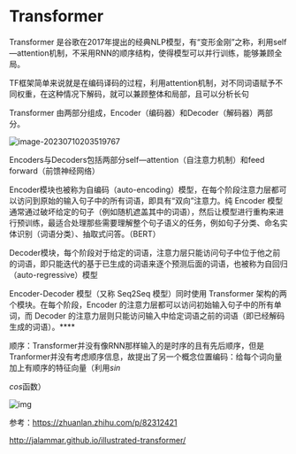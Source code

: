 # Transformer

Transformer 是谷歌在2017年提出的经典NLP模型，有“变形金刚”之称，利用self—attention机制，不采用RNN的顺序结构，使得模型可以并行训练，能够兼顾全局。

TF框架简单来说就是在编码译码的过程，利用attention机制，对不同词语赋予不同权重，在这种情况下解码，就可以兼顾整体和局部，且可以分析长句

Transformer 由两部分组成，Encoder（编码器）和Decoder（解码器）两部分。



![image-20230710203519767](C:\Users\Luyao\AppData\Roaming\Typora\typora-user-images\image-20230710203519767.png)

Encoders与Decoders包括两部分self—attention（自注意力机制）和feed forward（前馈神经网络）

Encoder模块也被称为自编码（auto-encoding）模型，在每个阶段注意力层都可以访问到原始的输入句子中的所有词语，即具有“双向”注意力。纯 Encoder 模型通常通过破坏给定的句子（例如随机遮盖其中的词语），然后让模型进行重构来进行预训练，最适合处理那些需要理解整个句子语义的任务，例如句子分类、命名实体识别（词语分类）、抽取式问答。（BERT）

Decoder模块，每个阶段对于给定的词语，注意力层只能访问句子中位于他之前的词语，即只能迭代的基于已生成的词语来逐个预测后面的词语，也被称为自回归（auto-regressive）模型

Encoder-Decoder 模型（又称 Seq2Seq 模型）同时使用 Transformer 架构的两个模块。在每个阶段，Encoder 的注意力层都可以访问初始输入句子中的所有单词，而 Decoder 的注意力层则只能访问输入中给定词语之前的词语（即已经解码生成的词语）。****

顺序：Transformer并没有像RNN那样输入的是时序的且有先后顺序，但是Tranformer并没有考虑顺序信息，故提出了另一个概念位置编码：给每个词向量加上有顺序的特征向量（利用$sin$       

$cos$函数）

![img](C:\Users\Luyao\AppData\Roaming\Typora\typora-user-images\image-20230710204605902.png)





参考：https://zhuanlan.zhihu.com/p/82312421

http://jalammar.github.io/illustrated-transformer/
